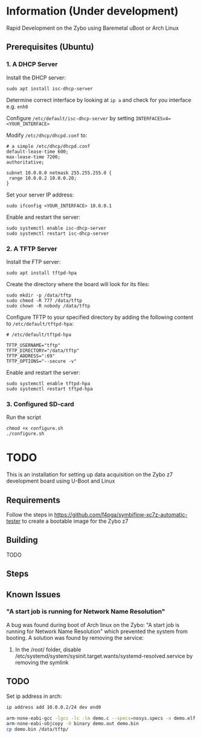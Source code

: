 # Information (Under development)

Rapid Development on the Zybo using Baremetal uBoot or Arch Linux

## Prerequisites (Ubuntu)

### 1. A DHCP Server

Install the DHCP server:

```
sudo apt install isc-dhcp-server
```

Determine correct interface by looking at `ip a` and check for you interface e.g. `enh0`

Configure `/etc/default/isc-dhcp-server` by setting `INTERFACESv4=<YOUR_INTERFACE>`

Modify `/etc/dhcp/dhcpd.conf` to:

```
# a simple /etc/dhcp/dhcpd.conf
default-lease-time 600;
max-lease-time 7200;
authoritative;

subnet 10.0.0.0 netmask 255.255.255.0 {
 range 10.0.0.2 10.0.0.20;
}
```

Set your server IP address:

```
sudo ifconfig <YOUR_INTERFACE> 10.0.0.1
```

Enable and restart the server:

```
sudo systemctl enable isc-dhcp-server
sudo systemctl restart isc-dhcp-server
```




### 2. A TFTP Server

Install the FTP server:

```
sudo apt install tftpd-hpa
```

Create the directory where the board will look for its files:

```
sudo mkdir -p /data/tftp
sudo chmod -R 777 /data/tftp
sudo chown -R nobody /data/tftp
```

Configure TFTP to your specified directory by adding the following content to `/etc/default/tftpd-hpa`:
```
# /etc/default/tftpd-hpa

TFTP_USERNAME="tftp"
TFTP_DIRECTORY="/data/tftp"
TFTP_ADDRESS=":69"
TFTP_OPTIONS="--secure -v"
```

Enable and restart the server:

```
sudo systemctl enable tftpd-hpa
sudo systemctl restart tftpd-hpa
```

### 3. Configured SD-card

Run the script

```
chmod +x configure.sh
./configure.sh
```


# TODO

This is an installation for setting up data acquisition on the Zybo z7 development board using U-Boot and Linux

## Requirements

Follow the steps in https://github.com/f4pga/symbiflow-xc7z-automatic-tester to create a bootable image for the Zybo z7

## Building

TODO

## Steps

## Known Issues

### "A start job is running for Network Name Resolution"
A bug was found during boot of Arch linux on the Zybo: "A start job is running for Network Name Resolution" which prevented the system from booting. A solution was found by removing the service:

1. In the /root/ folder, disable /etc/systemd/system/sysinit.target.wants/systemd-resolved.service by removing the symlink

## TODO

Set ip address in arch:

```bash
ip address add 10.0.0.2/24 dev end0
```

```bash
arm-none-eabi-gcc -lgcc -lc -lm demo.c --specs=nosys.specs -o demo.elf
arm-none-eabi-objcopy -O binary demo.out demo.bin
cp demo.bin /data/tftp/
```
